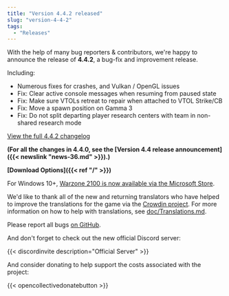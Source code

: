 ```yaml
---
title: "Version 4.4.2 released"
slug: "version-4-4-2"
tags:
  - "Releases"
---
```


With the help of many bug reporters & contributors, we're happy to announce the release of **4.4.2**, a bug-fix and improvement release.

Including:
- Numerous fixes for crashes, and Vulkan / OpenGL issues
- Fix: Clear active console messages when resuming from paused state
- Fix: Make sure VTOLs retreat to repair when attached to VTOL Strike/CB
- Fix: Move a spawn position on Gamma 3
- Fix: Do not split departing player research centers with team in non-shared research mode

[View the full 4.4.2 changelog](https://github.com/Warzone2100/warzone2100/raw/4.4.2/ChangeLog)

**(For all the changes in 4.4.0, see the [Version 4.4 release announcement]({{< newslink "news-36.md" >}}).)**

**[Download Options]({{< ref "/" >}})**

For Windows 10+, [Warzone 2100 is now available via the Microsoft Store](https://www.microsoft.com/store/apps/9MW0Z4MPCS8C).

We'd like to thank all of the new and returning translators who have helped to improve the translations for the game via the [Crowdin project](https://crowdin.com/project/warzone2100). For more information on how to help with translations, see [doc/Translations.md](https://github.com/Warzone2100/warzone2100/blob/master/doc/Translations.md#how-do-i-help-translate).

Please report all bugs [on GitHub](https://github.com/Warzone2100/warzone2100/issues).

And don't forget to check out the new official Discord server:

{{< discordinvite description="Official Server" >}}

And consider donating to help support the costs associated with the project:

{{< opencollectivedonatebutton >}}
